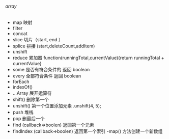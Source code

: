 ###### array 
- map 映射
- filter 
- concat 
- slice 切片（start, end ）
- splice 拼接 (start,deleteCount,addItem)
- unshift
- reduce 累加器 function(runningTotal,currentValue){return runningTotal + currentValue}
- some  是否有符合条件的  返回 boolean 
- every 全部符合条件  返回 boolean 
- forEach 
- indexOf() 
- ...Array 展开运算符 
- shift() 删除第一个
- unshift() 第一个位置添加元素 .unshift(4, 5);
- push 堆栈
- pop 删最后一个
- find (callback=>boolen) 返回第一个元素
- findIndex (callback=>boolen) 返回第一个索引
-map() 方法创建一个新数组

